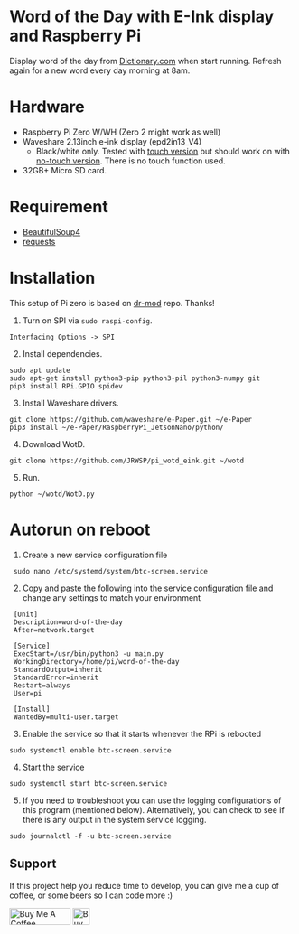 # Word of the Day with E-Ink display and Raspberry Pi

Display word of the day from [Dictionary.com](https://www.dictionary.com/e/word-of-the-day/) when start running. 
Refresh again for a new word every day morning at 8am. 

# Hardware
- Raspberry Pi Zero W/WH (Zero 2 might work as well)
- Waveshare 2.13inch e-ink display (epd2in13_V4)
  - Black/white only. Tested with [touch version](https://www.waveshare.com/product/2.13inch-touch-e-paper-hat-with-case.htm) but should work on with [no-touch version](https://www.waveshare.com/product/2.13inch-e-paper-hat.htm). There is no touch function used.
- 32GB+ Micro SD card.
# Requirement
- [BeautifulSoup4](https://pypi.org/project/beautifulsoup4/)
- [requests](https://pypi.org/project/requests/)
# Installation
This setup of Pi zero is based on [dr-mod](https://github.com/dr-mod/zero-btc-screen) repo. Thanks!
1. Turn on SPI via `sudo raspi-config`.
  ```
  Interfacing Options -> SPI
  ```
2. Install dependencies.
  ```
  sudo apt update
  sudo apt-get install python3-pip python3-pil python3-numpy git
  pip3 install RPi.GPIO spidev
  ```
3. Install Waveshare drivers.
  ```
  git clone https://github.com/waveshare/e-Paper.git ~/e-Paper
  pip3 install ~/e-Paper/RaspberryPi_JetsonNano/python/
  ```
4. Download WotD.
  ```
  git clone https://github.com/JRWSP/pi_wotd_eink.git ~/wotd
  ```
5. Run.
  ```
  python ~/wotd/WotD.py
  ```
# Autorun on reboot
1. Create a new service configuration file
  ```
   sudo nano /etc/systemd/system/btc-screen.service
  ```
2. Copy and paste the following into the service configuration file and change any settings to match your environment
  ```
   [Unit]
   Description=word-of-the-day
   After=network.target
  
   [Service]
   ExecStart=/usr/bin/python3 -u main.py
   WorkingDirectory=/home/pi/word-of-the-day
   StandardOutput=inherit
   StandardError=inherit
   Restart=always
   User=pi
  
   [Install]
   WantedBy=multi-user.target
  ```
3. Enable the service so that it starts whenever the RPi is rebooted
  ```
  sudo systemctl enable btc-screen.service
  ```
4. Start the service
  ```
  sudo systemctl start btc-screen.service
  ```
5. If you need to troubleshoot you can use the logging configurations of this program (mentioned below). Alternatively, you can check to see if there is any output in the system service logging.
  ```
  sudo journalctl -f -u btc-screen.service
  ```

## Support
If this project help you reduce time to develop, you can give me a cup of coffee, or some beers so I can code more :)

<a href="https://www.buymeacoffee.com/jrwsp" target="_blank"><img src="https://cdn.buymeacoffee.com/buttons/v2/default-yellow.png" alt="Buy Me A Coffee" style="height: 30px !important;width: 108px !important;" ></a>
<a href='https://ko-fi.com/R5R5R7C6Y' target='_blank'><img height='30' style='border:0px;height:30px;' src='https://storage.ko-fi.com/cdn/kofi2.png?v=3' border='0' alt='Buy Me a Coffee at ko-fi.com' /></a>
